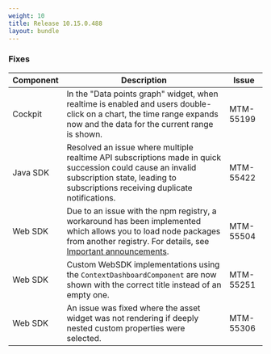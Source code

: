 ```yaml
---
weight: 10
title: Release 10.15.0.488
layout: bundle
---
```


<!--10.15.0.459 - 10.15.0.488-->

### Fixes

<div><table ><colgroup>
<col style="width: 15%;"><col style="width: 70%;"><col style="width: 15%;"></colgroup>
<thead><tr>
<th>
Component</th>
<th>
Description</th>
<th>
Issue</th>
</tr>
</thead><tbody>

<tr>
<td>Cockpit</td>
<td>In the "Data points graph" widget, when realtime is enabled and users double-click on a chart, the time range expands now and the data for the current range is shown.</td>
<td>MTM-55199</td>
</tr>

<tr>
<td>Java SDK</td>
<td>Resolved an issue where multiple realtime API subscriptions made in quick succession could cause an invalid subscription state, leading to subscriptions receiving duplicate notifications.</td>
<td>MTM-55422</td>
</tr>

<tr>
<td>Web SDK</td>
<td>Due to an issue with the npm registry, a workaround has been implemented which allows you to load node packages from another registry. For details, see <a href="/release-10-15-0/announcements-10-15-0/" class="no-ajaxy">Important announcements<a/>.</td>
<td>MTM-55504</td>
</tr>

<tr>
<td>Web SDK</td>
<td>Custom WebSDK implementations using the <code>ContextDashboardComponent</code> are now shown with the correct title instead of an empty one.</td>
<td>MTM-55251</td>
</tr>

<tr>
<td>Web SDK</td>
<td>An issue was fixed where the asset widget was not rendering if deeply nested custom properties were selected.</td>
<td>MTM-55306</td>
</tr>


</tbody></table></div>
